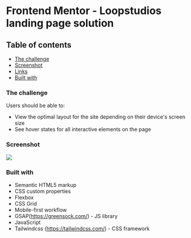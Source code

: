 # Frontend Mentor - Loopstudios landing page solution

## Table of contents

  - [The challenge](#the-challenge)
  - [Screenshot](#screenshot)
  - [Links](#links)
  - [Built with](#built-with)

### The challenge

Users should be able to:

- View the optimal layout for the site depending on their device's screen size
- See hover states for all interactive elements on the page

### Screenshot

![](./screenshot.jpg)


### Built with

- Semantic HTML5 markup
- CSS custom properties
- Flexbox
- CSS Grid
- Mobile-first workflow
- GSAP(https://greensock.com/) - JS library
- JavaScript
- Tailwindcss (https://tailwindcss.com/) - CSS framework

